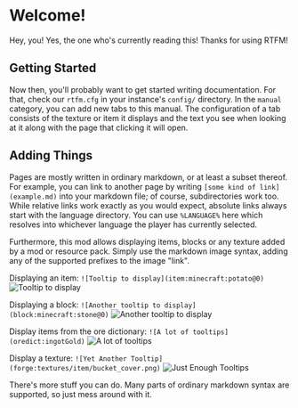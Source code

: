 # Welcome!

Hey, you! Yes, the one who's currently reading this! Thanks for using RTFM!

## Getting Started

Now then, you'll probably want to get started writing documentation. For that, check our `rtfm.cfg` in your instance's `config/` directory. In the `manual` category, you can add new tabs to this manual. The configuration of a tab consists of the texture or item it displays and the text you see when looking at it along with the page that clicking it will open.

## Adding Things

Pages are mostly written in ordinary markdown, or at least a subset thereof. For example, you can link to another page by writing `[some kind of link](example.md)` into your markdown file; of course, subdirectories work too. While relative links work exactly as you would expect, absolute links always start with the language directory. You can use `%LANGUAGE%` here which resolves into whichever language the player has currently selected.

Furthermore, this mod allows displaying items, blocks or any texture added by a mod or resource pack. Simply use the markdown image syntax, adding any of the supported prefixes to the image "link".

Displaying an item: `![Tooltip to display](item:minecraft:potato@0)`
![Tooltip to display](item:minecraft:potato@0)

Displaying a block: `![Another tooltip to display](block:minecraft:stone@0)`
![Another tooltip to display](block:minecraft:stone@0)

Display items from the ore dictionary: `![A lot of tooltips](oredict:ingotGold)`
![A lot of tooltips](oredict:ingotGold)

Display a texture: `![Yet Another Tooltip](forge:textures/item/bucket_cover.png)`
![Just Enough Tooltips](forge:textures/item/bucket_cover.png)

There's more stuff you can do. Many parts of ordinary markdown syntax are supported, so just mess around with it.
